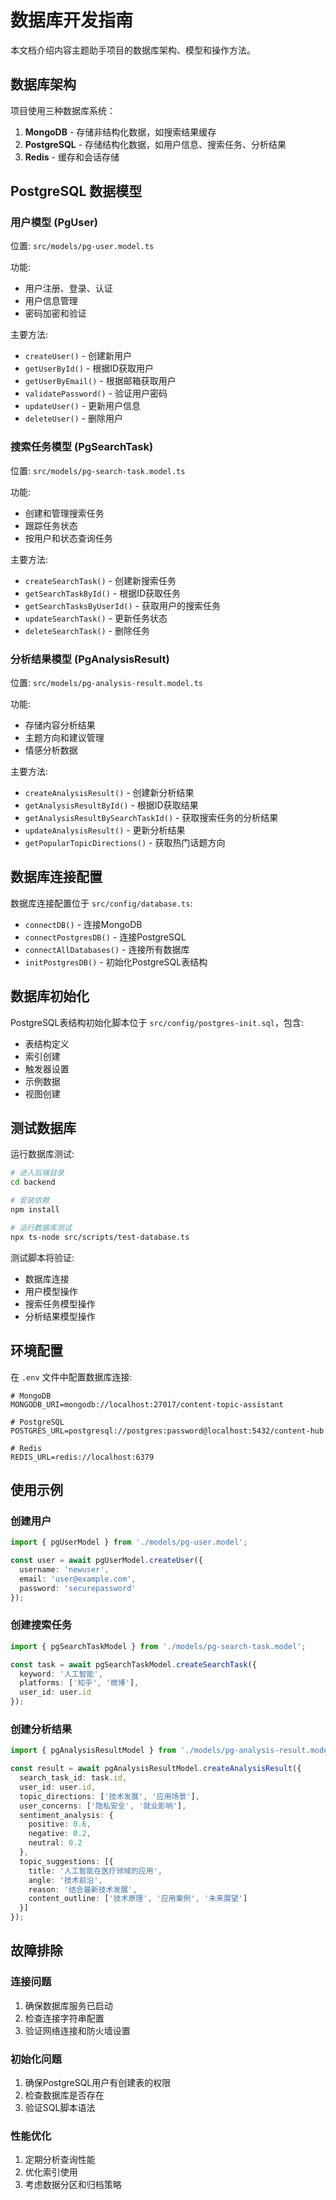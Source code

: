 # 数据库开发指南

本文档介绍内容主题助手项目的数据库架构、模型和操作方法。

## 数据库架构

项目使用三种数据库系统：

1. **MongoDB** - 存储非结构化数据，如搜索结果缓存
2. **PostgreSQL** - 存储结构化数据，如用户信息、搜索任务、分析结果
3. **Redis** - 缓存和会话存储

## PostgreSQL 数据模型

### 用户模型 (PgUser)

位置: `src/models/pg-user.model.ts`

功能:
- 用户注册、登录、认证
- 用户信息管理
- 密码加密和验证

主要方法:
- `createUser()` - 创建新用户
- `getUserById()` - 根据ID获取用户
- `getUserByEmail()` - 根据邮箱获取用户
- `validatePassword()` - 验证用户密码
- `updateUser()` - 更新用户信息
- `deleteUser()` - 删除用户

### 搜索任务模型 (PgSearchTask)

位置: `src/models/pg-search-task.model.ts`

功能:
- 创建和管理搜索任务
- 跟踪任务状态
- 按用户和状态查询任务

主要方法:
- `createSearchTask()` - 创建新搜索任务
- `getSearchTaskById()` - 根据ID获取任务
- `getSearchTasksByUserId()` - 获取用户的搜索任务
- `updateSearchTask()` - 更新任务状态
- `deleteSearchTask()` - 删除任务

### 分析结果模型 (PgAnalysisResult)

位置: `src/models/pg-analysis-result.model.ts`

功能:
- 存储内容分析结果
- 主题方向和建议管理
- 情感分析数据

主要方法:
- `createAnalysisResult()` - 创建新分析结果
- `getAnalysisResultById()` - 根据ID获取结果
- `getAnalysisResultBySearchTaskId()` - 获取搜索任务的分析结果
- `updateAnalysisResult()` - 更新分析结果
- `getPopularTopicDirections()` - 获取热门话题方向

## 数据库连接配置

数据库连接配置位于 `src/config/database.ts`:

- `connectDB()` - 连接MongoDB
- `connectPostgresDB()` - 连接PostgreSQL
- `connectAllDatabases()` - 连接所有数据库
- `initPostgresDB()` - 初始化PostgreSQL表结构

## 数据库初始化

PostgreSQL表结构初始化脚本位于 `src/config/postgres-init.sql`，包含:
- 表结构定义
- 索引创建
- 触发器设置
- 示例数据
- 视图创建

## 测试数据库

运行数据库测试:

```bash
# 进入后端目录
cd backend

# 安装依赖
npm install

# 运行数据库测试
npx ts-node src/scripts/test-database.ts
```

测试脚本将验证:
- 数据库连接
- 用户模型操作
- 搜索任务模型操作
- 分析结果模型操作

## 环境配置

在 `.env` 文件中配置数据库连接:

```
# MongoDB
MONGODB_URI=mongodb://localhost:27017/content-topic-assistant

# PostgreSQL
POSTGRES_URL=postgresql://postgres:password@localhost:5432/content-hub

# Redis
REDIS_URL=redis://localhost:6379
```

## 使用示例

### 创建用户

```typescript
import { pgUserModel } from './models/pg-user.model';

const user = await pgUserModel.createUser({
  username: 'newuser',
  email: 'user@example.com',
  password: 'securepassword'
});
```

### 创建搜索任务

```typescript
import { pgSearchTaskModel } from './models/pg-search-task.model';

const task = await pgSearchTaskModel.createSearchTask({
  keyword: '人工智能',
  platforms: ['知乎', '微博'],
  user_id: user.id
});
```

### 创建分析结果

```typescript
import { pgAnalysisResultModel } from './models/pg-analysis-result.model';

const result = await pgAnalysisResultModel.createAnalysisResult({
  search_task_id: task.id,
  user_id: user.id,
  topic_directions: ['技术发展', '应用场景'],
  user_concerns: ['隐私安全', '就业影响'],
  sentiment_analysis: {
    positive: 0.6,
    negative: 0.2,
    neutral: 0.2
  },
  topic_suggestions: [{
    title: '人工智能在医疗领域的应用',
    angle: '技术前沿',
    reason: '结合最新技术发展',
    content_outline: ['技术原理', '应用案例', '未来展望']
  }]
});
```

## 故障排除

### 连接问题

1. 确保数据库服务已启动
2. 检查连接字符串配置
3. 验证网络连接和防火墙设置

### 初始化问题

1. 确保PostgreSQL用户有创建表的权限
2. 检查数据库是否存在
3. 验证SQL脚本语法

### 性能优化

1. 定期分析查询性能
2. 优化索引使用
3. 考虑数据分区和归档策略